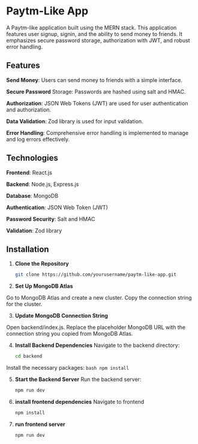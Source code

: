 # Paytm-Like App
A Paytm-like application built using the MERN stack. This application features user signup, signin, and the ability to send money to friends. It emphasizes secure password storage, authorization with JWT, and robust error handling.

## Features
**Send Money**: Users can send money to friends with a simple interface.

**Secure Password** Storage: Passwords are hashed using salt and HMAC.

**Authorization**: JSON Web Tokens (JWT) are used for user authentication and authorization.

**Data Validation**: Zod library is used for input validation.

**Error Handling**: Comprehensive error handling is implemented to manage and log errors effectively.

## Technologies

**Frontend**: React.js

**Backend**: Node.js, Express.js

**Database**: MongoDB

**Authentication**: JSON Web Token (JWT)

**Password Security**: Salt and HMAC

**Validation**: Zod library


## Installation

1. **Clone the Repository**

   ```bash
   git clone https://github.com/yourusername/paytm-like-app.git

2. **Set Up MongoDB Atlas**

  Go to MongoDB Atlas and create a new cluster.
  Copy the connection string for the cluster.

3. **Update MongoDB Connection String**

  Open backend/index.js.
  Replace the placeholder MongoDB URL with the connection string you copied from MongoDB Atlas.

4. **Install Backend Dependencies**
  Navigate to the backend directory:
    ```bash
    cd backend
    ```
  Install the necessary packages:
    ```bash
    npm install
    ```

5. **Start the Backend Server**
    Run the backend server:
      ```bash
      npm run dev
      ```

6. **install frontend dependencies**
   Navigate to frontend
     ```bash
     npm install
     ```
7. **run frontend server**
    ```bash
    npm run dev
    ```
